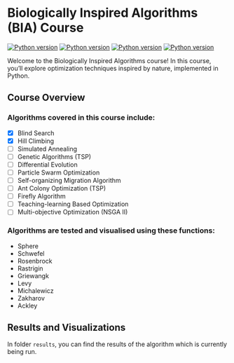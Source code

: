 # Biologically Inspired Algorithms (BIA) Course

[![Python version](https://img.shields.io/badge/python-3.12-blue.svg)](https://python.org)
[![Python version](https://img.shields.io/github/commit-activity/m/rcMarty/BioFusion)](https://github.com/rcMarty/BioFusion/graphs/commit-activity)
[![Python version](https://img.shields.io/badge/now_results_of-Hill_climb-purple.svg)]()
[![Python version](https://img.shields.io/badge/now_working_on-Simulated_Annealing-orange.svg)]()

Welcome to the Biologically Inspired Algorithms course! In this course, you’ll explore optimization techniques inspired
by nature, implemented in Python.

## Course Overview

### Algorithms covered in this course include:

- [x] Blind Search
- [x] Hill Climbing
- [ ] Simulated Annealing
- [ ] Genetic Algorithms (TSP)
- [ ] Differential Evolution
- [ ] Particle Swarm Optimization
- [ ] Self-organizing Migration Algorithm
- [ ] Ant Colony Optimization (TSP)
- [ ] Firefly Algorithm
- [ ] Teaching-learning Based Optimization
- [ ] Multi-objective Optimization (NSGA II)

### Algorithms are tested and visualised using these functions:

- Sphere
- Schwefel
- Rosenbrock
- Rastrigin
- Griewangk
- Levy
- Michalewicz
- Zakharov
- Ackley

## Results and Visualizations

In folder `results`, you can find the results of the algorithm which is currently being run.
